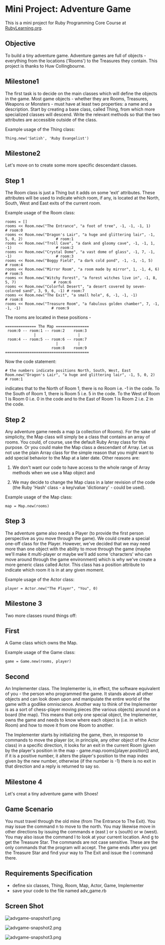 Mini Project: Adventure Game
============================

This is a mini project for Ruby Programming Core Course at [RubyLearning.org](http://www.rubylearning.org/class/).

Objective
---------

To build a tiny adventure game. Adventure games are full of objects - everything from the locations ('Rooms') to the Treasures they contain. This project is thanks to Huw Collingbourne.


Milestone1
----------

The first task is to decide on the main classes which will define the objects in the game. Most game objects - whether they are Rooms, Treasures, Weapons or Monsters - must have at least two properties: a name and a description. Start by creating a base class, called Thing, from which more specialized classes will descend. Write the relevant methods so that the two attributes are accessible outside of the class.

Example usage of the Thing class:

	Thing.new('Satish', 'Ruby Evangelist')


Milestone2
----------

Let's move on to create some more specific descendant classes.

Step 1
------
The Room class is just a Thing but it adds on some 'exit' attributes. These attributes will be used to indicate which room, if any, is located at the North, South, West and East exits of the current room.

Example usage of the Room class:

	rooms = []
	rooms << Room.new("The Entrance", "a foot of tree", -1, -1, -1, 1)                          # room:0
	rooms << Room.new("Dragon's Lair", "a huge and glittering lair", -1, 5, 0, 2)               # room:1
	rooms << Room.new("Troll Cave", "a dank and gloomy cave", -1, -1, 1, -1)                    # room:2
	rooms << Room.new("Crystal Dome", "a vast dome of glass", -1, 7, -1, -1)                    # room:3
	rooms << Room.new("Boggy Field", "a dark cold pond", -1, -1, -1, 5)                         # room:4
	rooms << Room.new("Mirror Room", "a room made by mirror", 1, -1, 4, 6)                      # room:5
	rooms << Room.new("Witchy Forest", "a forest witches live in", -1, 8, 5, 7)                 # room:6
	rooms << Room.new("Colorful Desert", "a desert covered by seven-colored sand", 3, 9, 6, -1) # room:7
	rooms << Room.new("The Exit", "a small hole", 6, -1, -1, -1)                                # room:8
	rooms << Room.new("Treasure Room", "a fabulous golden chamber", 7, -1, -1, -1)              # room:9
	

The rooms are located in these positions -

	============== The Map ===============
	 room:0 -- room:1 -- room:2    room:3
	             |                   |
	 room:4 -- room:5 -- room:6 -- room:7
	                       |         |
	                     room:8    room:9
	======================================

Now the code statement:

	# the numbers indicate positions North, South, West, East
	Room.new("Dragon's Lair", "a huge and glittering lair", -1, 5, 0, 2)               # room:1

indicates that to the North of Room 1, there is no Room i.e. -1 in the code. To the South of Room 1, there is Room 5 i.e. 5 in the code. To the West of Room 1 is Room 0 i.e. 0 in the code and to the East of Room 1 is Room 2 i.e. 2 in the code.


Step 2
------
Any adventure game needs a map (a collection of Rooms). For the sake of simplicity, the Map class will simply be a class that contains an array of rooms. You could, of course, use the default Ruby Array class for this purpose. Or you could make the Map class a descendant of Array. Let us not use the plain Array class for the simple reason that you might want to add special behavior to the Map at a later date. Other reasons are:

1. We don't want our code to have access to the whole range of Array methods when we use a Map object and

2. We may decide to change the Map class in a later revision of the code (the Ruby 'Hash' class - a key/value 'dictionary' - could be used).

Example usage of the Map class:

	map = Map.new(rooms)


Step 3
------
The adventure game also needs a Player (to provide the first person perspective as you move through the game). We could create a special one-off class for the Player. However, we've decided that we may need more than one object with the ability to move through the game (maybe we'll make it multi-player or maybe we'll add some 'characters' who can move around through the game environment) which is why we've create a more generic class called Actor. This class has a position attribute to indicate which room it is in at any given moment.

Example usage of the Actor class:

	player = Actor.new("The Player", "You", 0)


Milestone 3
-----------

Two more classes round things off:

First
-----
A Game class which owns the Map.

Example usage of the Game class:

	game = Game.new(rooms, player)

Second
------
An Implementer class. The Implementer is, in effect, the software equivalent of you - the person who programmed the game. It stands above all other objects and can look down upon and manipulate the entire world of the game with a godlike omniscience. Another way to think of the Implementer is as a sort of chess-player moving pieces (the various objects) around on a board (the map). This means that only one special object, the Implementer, owns the game and needs to know where each object is (i.e. in which Room) and how to move it from one Room to another.

The Implementer starts by initializing the game, then, in response to commands to move the player (or, in principle, any other object of the Actor class) in a specific direction, it looks for an exit in the current Room (given by the player's position in the map - game.map.rooms[player.position]) and, if it is a positive number, it alters the player's position to the map index given by the new number, otherwise (if the number is -1) there is no exit in that direction and a reply is returned to say so.


Milestone 4
-----------

Let's creat a tiny adventure game with Shoes!

Game Scenario
-------------
You must travel through the old mine (from The Entrance to The Exit). 
You may issue the command n to move to the north. 
You may likewise move in other directions by issuing the commands e (east ) or s (south) or w (west). 
You may also issue the command l to look at your current location. 
And g to get the Treasure Star.
The commands are not case sensitive. 
These are the only commands that the program will accept. 
The game ends after you get the Treasure Star and find your way to The Exit and issue the l command there.


Requirements Specification
--------------------------

- define six classes, Thing, Room, Map, Actor, Game, Implementer
- save your code to the file named adv_game.rb


Screen Shot
-----------

![advgame-snapshot1.png](http://github.com/ashbb/advgame/raw/master/imgs/advgame-snapshot1.png)

![advgame-snapshot2.png](http://github.com/ashbb/advgame/raw/master/imgs/advgame-snapshot2.png)

![advgame-snapshot3.png](http://github.com/ashbb/advgame/raw/master/imgs/advgame-snapshot3.png)

